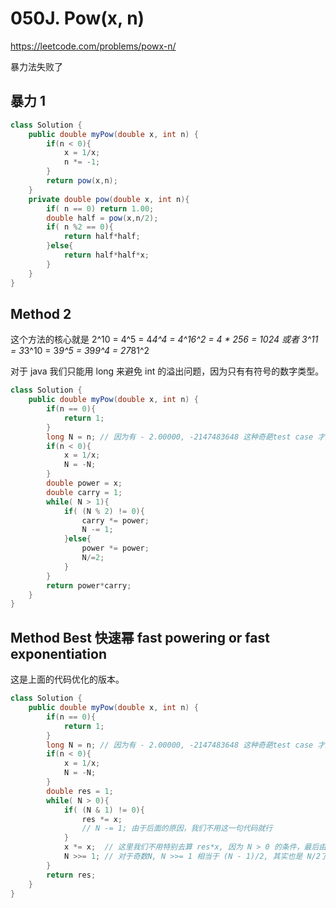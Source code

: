 # 050J. Pow(x, n)

https://leetcode.com/problems/powx-n/

暴力法失败了

## 暴力 1

```java
class Solution {
    public double myPow(double x, int n) {
        if(n < 0){
            x = 1/x;
            n *= -1;
        }
        return pow(x,n);
    }
    private double pow(double x, int n){
        if( n == 0) return 1.00;
        double half = pow(x,n/2);
        if( n %2 == 0){
            return half*half;
        }else{
            return half*half*x;
        }
    }
}
```

## Method 2

这个方法的核心就是 2^10 = 4^5 = 4*4^4 = 4^16^2 = 4 * 256 = 1024
或者 3^11 = 3*3^10 = 3*9^5 = 3*9*9^4 = 27*81^2

对于 java 我们只能用  long 来避免 int 的溢出问题，因为只有有符号的数字类型。
```java
class Solution {
    public double myPow(double x, int n) {
        if(n == 0){
            return 1;
        }
        long N = n; // 因为有 - 2.00000, -2147483648 这种奇葩test case 才加的这个 long 
        if(n < 0){
            x = 1/x;
            N = -N;
        }
        double power = x;
        double carry = 1;
        while( N > 1){
            if( (N % 2) != 0){
                carry *= power;
                N -= 1;
            }else{
                power *= power;
                N/=2;
            }
        }
        return power*carry;
    }
}
```

## Method Best 快速幂 fast powering or fast exponentiation

这是上面的代码优化的版本。

```java
class Solution {
    public double myPow(double x, int n) {
        if(n == 0){
            return 1;
        }
        long N = n; // 因为有 - 2.00000, -2147483648 这种奇葩test case 才加的这个 long 
        if(n < 0){
            x = 1/x;
            N = -N;
        }
        double res = 1;
        while( N > 0){
            if( (N & 1) != 0){
                res *= x;
                // N -= 1; 由于后面的原因，我们不用这一句代码就行
            }
            x *= x;  // 这里我们不用特别去算 res*x, 因为 N > 0 的条件，最后由于 N == 1 的时候一定会算一次 res *= x, 我们代码极大简化了。
            N >>= 1; // 对于奇数N, N >>= 1 相当于 (N - 1)/2, 其实也是 N/2了，可以细想一下。
        }
        return res;
    }
}
```
